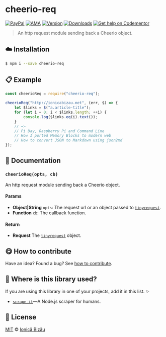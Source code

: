 
# cheerio-req

 [![PayPal](https://img.shields.io/badge/%24-paypal-f39c12.svg)][paypal-donations] [![AMA](https://img.shields.io/badge/ask%20me-anything-1abc9c.svg)](https://github.com/IonicaBizau/ama) [![Version](https://img.shields.io/npm/v/cheerio-req.svg)](https://www.npmjs.com/package/cheerio-req) [![Downloads](https://img.shields.io/npm/dt/cheerio-req.svg)](https://www.npmjs.com/package/cheerio-req) [![Get help on Codementor](https://cdn.codementor.io/badges/get_help_github.svg)](https://www.codementor.io/johnnyb?utm_source=github&utm_medium=button&utm_term=johnnyb&utm_campaign=github)

> An http request module sending back a Cheerio object.

## :cloud: Installation

```sh
$ npm i --save cheerio-req
```


## :clipboard: Example



```js
const cheerioReq = require("cheerio-req");

cheerioReq("http://ionicabizau.net", (err, $) => {
    let $links = $("a.article-title");
    for (let i = 0; i < $links.length; ++i) {
        console.log($links.eq(i).text());
    }
    // =>
    // Pi Day, Raspberry Pi and Command Line
    // How I ported Memory Blocks to modern web
    // How to convert JSON to Markdown using json2md
});
```

## :memo: Documentation


### `cheerioReq(opts, cb)`
An http request module sending back a Cheerio object.

#### Params
- **Object|String** `opts`: The request url or an object passed to [`tinyrequest`](https://github.com/IonicaBizau/tinyreq).
- **Function** `cb`: The callback function.

#### Return
- **Request** The [`tinyrequest`](https://github.com/IonicaBizau/tinyreq) object.



## :yum: How to contribute
Have an idea? Found a bug? See [how to contribute][contributing].

## :dizzy: Where is this library used?
If you are using this library in one of your projects, add it in this list. :sparkles:


 - [`scrape-it`](https://github.com/IonicaBizau/scrape-it#readme)—A Node.js scraper for humans.

## :scroll: License

[MIT][license] © [Ionică Bizău][website]

[paypal-donations]: https://www.paypal.com/cgi-bin/webscr?cmd=_s-xclick&hosted_button_id=RVXDDLKKLQRJW
[donate-now]: http://i.imgur.com/6cMbHOC.png

[license]: http://showalicense.com/?fullname=Ionic%C4%83%20Biz%C4%83u%20%3Cbizauionica%40gmail.com%3E%20(http%3A%2F%2Fionicabizau.net)&year=2016#license-mit
[website]: http://ionicabizau.net
[contributing]: /CONTRIBUTING.md
[docs]: /DOCUMENTATION.md
